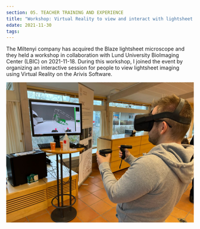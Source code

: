 ```yaml
---
section: 05. TEACHER TRAINING AND EXPERIENCE
title: "Workshop: Virtual Reality to view and interact with lightsheet imaging"
edate: 2021-11-30
tags:
---
```


The Miltenyi company has acquired the Blaze lightsheet microscope and they held a workshop in collaboration with Lund University BioImaging Center (LBIC) on 2021-11-18. During this workshop, I joined the event by organizing an interactive session for people to view lightsheet imaging using Virtual Reality on the Arivis Software.

![](/assets/img/1637254857186.jfif)


